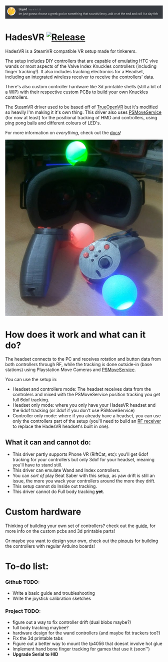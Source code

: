 
![name](docs/img/name.png)

# HadesVR       [![Release](https://img.shields.io/github/v/release/HadesVR/HadesVR.svg)](../../releases/latest)
HadesVR is a SteamVR compatible VR setup made for tinkerers. 

The setup includes DIY controllers that are capable of emulating HTC vive wands or most aspects of the Valve Index Knuckles controllers (including finger tracking!). It also includes tracking electronics for a Headset, including an integrated wireless receiver to receive the controllers' data.

There's also custom controller hardware like 3d printable shells (still a bit of a WIP) with their respective custom PCBs to build your own Knuckles controllers.

The SteamVR driver used to be based off of [TrueOpenVR](https://github.com/TrueOpenVR) but it's modified so heavily I'm making it it's own thing.
This driver also uses [PSMoveService](https://github.com/psmoveservice/PSMoveService) (for now at least) for the positional tracking of HMD and controllers, using ping pong balls and different colours of LED's.

For more information on *everything*, check out the [docs](docs/DocsIndex.md)!

![1](docs/img/Headset.png)

# How does it work and what can it do?

The headset connects to the PC and receives rotation and button data from both controllers through RF, while the tracking is done outside-in (base stations) using Playstation Move Cameras and [PSMoveService](https://github.com/psmoveservice/PSMoveService).

You can use the setup in: 
* Headset and controllers mode: The headset receives data from the controlers and mixed with the PSMoveService position tracking you get full 6dof tracking.
* Headset only mode: where you only have your HadesVR headset and the 6dof tracking (or 3dof if you don't use PSMoveService)
* Controller only mode: where if you already have a headset, you can use only the controllers part of the setup (you'll need to build an [RF receiver](docs/RFReceiver.md) to replace the HadesVR headset's built in one).

## What it can and cannot do:
* This driver partly supports Phone VR (RiftCat, etc): you'll get 6dof tracking for your controllers but only 3dof for your headset, meaning you'll have to stand still.
* This driver can emulate Wand and Index controllers.
* You can *sort of* play Beat Saber with this setup, as yaw drift is still an issue, the more you wack your controllers around the more they drift.
* This setup cannot do Inside out tracking.
* This driver cannot do Full body tracking ~~**yet**~~.

# Custom hardware
Thinking of building your own set of controllers? check out the [guide](docs/DocsIndex.md#controllers), for more info on the custom pcbs and 3d printable parts!

Or maybe you want to design your own, check out the [pinouts](docs/ControllerPinouts.md) for building the controllers with regular Arduino boards!

# To-do list:

### Github TODO:
- Write a basic guide and troubleshooting
- Write the joystick calibration sketches

### Project TODO:
- figure out a way to fix controller drift (dual blobs maybe?)
- full body tracking maybee?
- hardware design for the wand controllers (and maybe fbt trackers too?)
- Fix the 3d printable tabs
- Figure out a better way to mount the tp4056 that doesnt involve hot glue
- Implement hand bone finger tracking for games that use it (soon™)
- **Upgrade Serial to HID**